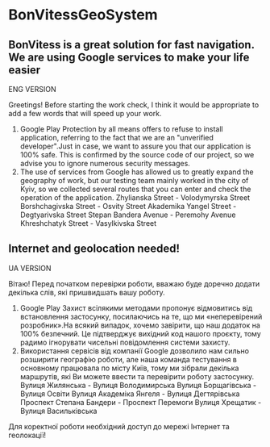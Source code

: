 # BonVitessGeoSystem
BonVitess is a great solution for fast navigation. We are using Google services to make your life easier 
---------------------------------------------------
ENG VERSION

Greetings! Before starting the work check, I think it would be appropriate to add a few words that
will speed up your work.
1. Google Play Protection by all means offers to refuse to install
application, referring to the fact that we are an "unverified developer".Just in case,
we want to assure you that our application is 100% safe. This is confirmed by the source code of our
project, so we advise you to ignore numerous security messages.
2. The use of services from Google has allowed us to greatly expand the geography of
work, but our testing team mainly worked in the city of Kyiv, so we
collected several routes that you can enter and check the operation of the application.
Zhylianska Street - Volodymyrska Street
Borshchagivska Street - Osvity Street
Akademika Yangel Street - Degtyarivska Street
Stepan Bandera Avenue - Peremohy Avenue
Khreshchatyk Street - Vasylkivska Street

Internet and geolocation needed!
----------------------------------------------------
UA VERSION

Вітаю! Перед початком перевірки роботи, вважаю буде доречно додати декілька слів, які
пришвидшать вашу роботу.
1. Google Play Захист всілякими методами пропонує відмовитись від встановлення
застосунку, посилаючись на те, що ми «неперевірений розробник».На всякий випадок,
хочемо завірити, що наш додаток на 100% безпечний. Це підтверджує вихідний код нашого
проєкту, тому радимо ігнорувати чисельні повідомлення системи захисту.
2. Використання сервісів від компанії Google дозволило нам сильно розширити географію
роботи, але наша команда тестування в основному працювала по місту Київ, тому ми
зібрали декілька маршрутів, які Ви можете ввести та перевірити роботу застосунку.
Вулиця Жилянська - Вулиця Володимирська
Вулиця Борщагівська - Вулиця Освіти
Вулиця Академіка Янгеля - Вулиця Дегтярівська
Проспект Степана Бандери - Проспект Перемоги
Вулиця Хрещатик - Вулиця Васильківська

Для коректної роботи необхідний доступ до мережі Інтернет та геолокації!
